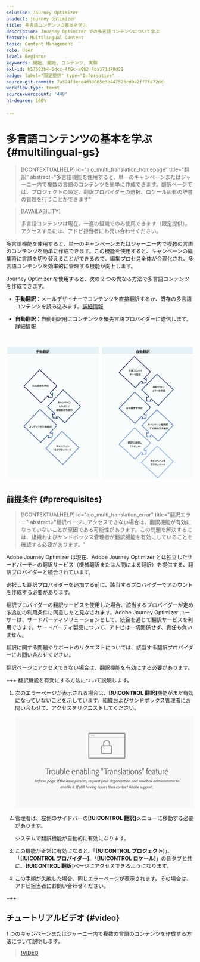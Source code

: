 ```yaml
---
solution: Journey Optimizer
product: journey optimizer
title: 多言語コンテンツの基本を学ぶ
description: Journey Optimizer での多言語コンテンツについて学ぶ
feature: Multilingual Content
topic: Content Management
role: User
level: Beginner
keywords: 開始, 開始, コンテンツ, 実験
exl-id: b57683b4-6dcc-4f6c-a8b2-4ba371d78d21
badge: label="限定提供" type="Informative"
source-git-commit: 7a324f3ece4d30085e3e447526cd0a2ff7fa72dd
workflow-type: tm+mt
source-wordcount: '449'
ht-degree: 100%

---
```


# 多言語コンテンツの基本を学ぶ {#multilingual-gs}

>[!CONTEXTUALHELP]
>id="ajo_multi_translation_homepage"
>title="翻訳"
>abstract="多言語機能を使用すると、単一のキャンペーンまたはジャーニー内で複数の言語のコンテンツを簡単に作成できます。翻訳ページでは、プロジェクトの設定、翻訳プロバイダーの選択、ロケール固有の辞書の管理を行うことができます"

>[!AVAILABILITY]
>
>多言語コンテンツは現在、一連の組織でのみ使用できます（限定提供）。アクセスするには、アドビ担当者にお問い合わせください。

多言語機能を使用すると、単一のキャンペーンまたはジャーニー内で複数の言語のコンテンツを簡単に作成できます。この機能を使用すると、キャンペーンの編集時に言語を切り替えることができるので、編集プロセス全体が合理化され、多言語コンテンツを効率的に管理する機能が向上します。

Journey Optimizer を使用すると、次の 2 つの異なる方法で多言語コンテンツを作成できます。

* **手動翻訳**：メールデザイナーでコンテンツを直接翻訳するか、既存の多言語コンテンツを読み込みます。[詳細情報](multilingual-manual.md)

* **自動翻訳**：自動翻訳用にコンテンツを優先言語プロバイダーに送信します。[詳細情報](multilingual-automated.md)

</br>

![](assets/translation_schema.png)

## 前提条件 {#prerequisites}

>[!CONTEXTUALHELP]
>id="ajo_multi_translation_error"
>title="翻訳エラー"
>abstract="翻訳ページにアクセスできない場合は、翻訳機能が有効になっていないことが原因である可能性があります。この問題を解決するには、組織およびサンドボックス管理者が翻訳機能を有効にしていることを確認する必要があります。"

Adobe Journey Optimizer は現在、Adobe Journey Optimizer とは独立したサードパーティの翻訳サービス（機械翻訳または人間による翻訳）を提供する、翻訳プロバイダーと統合されています。

選択した翻訳プロバイダーを追加する前に、該当するプロバイダーでアカウントを作成する必要があります。

翻訳プロバイダーの翻訳サービスを使用した場合、該当するプロバイダーが定める追加の利用条件に同意したと見なされます。Adobe Journey Optimizer ユーザーは、サードパーティソリューションとして、統合を通じて翻訳サービスを利用できます。サードパーティ製品について、アドビは一切関係せず、責任も負いません。

翻訳に関する問題やサポートのリクエストについては、該当する翻訳プロバイダーにお問い合わせください。

翻訳ページにアクセスできない場合は、翻訳機能を有効にする必要があります。

+++ 翻訳機能を有効にする方法について説明します。

1. 次のエラーページが表示される場合は、**[!UICONTROL 翻訳]**&#x200B;機能がまだ有効になっていないことを示しています。組織およびサンドボックス管理者にお問い合わせて、アクセスをリクエストしてください。

   ![](assets/multi-troubleshoot.png)

1. 管理者は、左側のサイドバーの&#x200B;**[!UICONTROL 翻訳]**&#x200B;メニューに移動する必要があります。

   システムで翻訳機能が自動的に有効になります。

1. この機能が正常に有効になると、「**[!UICONTROL プロジェクト]**」、「**[!UICONTROL プロバイダー]**、「**[!UICONTROL ロケール]**」の各タブと共に、**[!UICONTROL 翻訳]**&#x200B;ページにアクセスできるようになります。

1. この手順が失敗した場合、同じエラーページが表示されます。その場合は、アドビ担当者にお問い合わせください。

+++

## チュートリアルビデオ {#video}

1 つのキャンペーンまたはジャーニー内で複数の言語のコンテンツを作成する方法について説明します。

>[!VIDEO](https://video.tv.adobe.com/v/3430921/)
